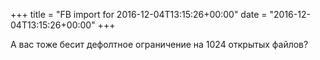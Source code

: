 +++
title = "FB import for 2016-12-04T13:15:26+00:00"
date = "2016-12-04T13:15:26+00:00"
+++

А вас тоже бесит дефолтное ограничение на 1024 открытых файлов?



